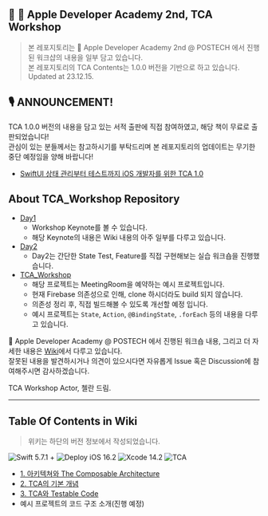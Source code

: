 📍  Apple Developer Academy 2nd, TCA Workshop
---
> 본 레포지토리는  Apple Developer Academy 2nd @ POSTECH 에서 진행된 워크샵의 내용을 일부 담고 있습니다. <br>
> 본 레포지토리의 TCA Contents는 1.0.0 버전을 기반으로 하고 있습니다. <br>
> Updated at 23.12.15.

## 🎙️ ANNOUNCEMENT!
TCA 1.0.0 버전의 내용을 담고 있는 서적 출판에 직접 참여하였고, 해당 책이 무료로 출판되었습니다! <br>
관심이 있는 분들께서는 참고하시기를 부탁드리며 본 레포지토리의 업데이트는 무기한 중단 예정임을 양해 바랍니다! <br>
- [SwiftUI 상태 관리부터 테스트까지 iOS 개발자를 위한 TCA 1.0](https://ridibooks.com/books/2773000087)

## About TCA_Workshop Repository
- [Day1](https://github.com/ValseLee/TCA_Workshop/tree/main/TCAWorkshop/Day1)
  - Workshop Keynote를 볼 수 있습니다.
  - 해당 Keynote의 내용은 Wiki 내용의 아주 일부를 다루고 있습니다.
- [Day2](https://github.com/ValseLee/TCA_Workshop/tree/main/TCAWorkshop/Day2/loginFeature)
  - Day2는 간단한 State Test, Feature를 직접 구현해보는 실습 워크숍을 진행했습니다.
- [TCA_Workshop](https://github.com/ValseLee/TCA_Workshop/tree/main/TCAWorkshop/TCAWorkshop)
  - 해당 프로젝트는 MeetingRoom을 예약하는 예시 프로젝트입니다.
  - 현재 Firebase 의존성으로 인해, clone 하시더라도 build 되지 않습니다.
  - 의존성 정리 후, 직접 빌드해볼 수 있도록 개선할 예정 입니다.
  - 예시 프로젝트는 `State`, `Action`, `@BindingState`, `.forEach` 등의 내용을 다루고 있습니다.

 Apple Developer Academy @ POSTECH 에서 진행된 워크숍 내용, 그리고 더 자세한 내용은 [Wiki](https://github.com/ValseLee/TCA_Workshop/wiki)에서 다루고 있습니다. <br>
잘못된 내용을 발견하시거나 의견이 있으시다면 자유롭게 Issue 혹은 Discussion에 참여해주시면 감사하겠습니다.

TCA Workshop Actor, 첼란 드림.

---

## Table Of Contents in Wiki
> 위키는 하단의 버전 정보에서 작성되었습니다.

![Swift 5.7.1 +](https://img.shields.io/badge/Swift-5.7.1+-orange?logo=swift)
![Deploy iOS 16.2](https://img.shields.io/badge/iOS-16.2-blue)
![Xcode 14.2](https://img.shields.io/badge/Xcode-14.2-blue?logo=xcode)
![TCA](https://img.shields.io/badge/TCA-1.0.0-blue)

- [1. 아키텍쳐와 The Composable Architecture](https://github.com/ValseLee/TCA_Workshop/wiki/1.-%EC%95%84%ED%82%A4%ED%85%8D%EC%B3%90%EC%99%80-The-Composable-Architecture)
- [2. TCA의 기본 개념](https://github.com/ValseLee/TCA_Workshop/wiki/2.-TCA%EC%9D%98-%EA%B8%B0%EB%B3%B8-%EA%B0%9C%EB%85%90)
- [3. TCA와 Testable Code](https://github.com/ValseLee/TCA_Workshop/wiki/3.-TCA%EC%99%80-Testable-Code)
- 예시 프로젝트의 코드 구조 소개(진행 예정)
